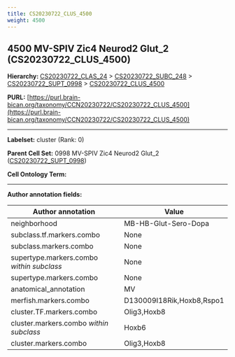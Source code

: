 ```yaml
---
title: CS20230722_CLUS_4500
weight: 4500
---
```

## 4500 MV-SPIV Zic4 Neurod2 Glut_2 (CS20230722_CLUS_4500)
<b>Hierarchy: </b>
[CS20230722_CLAS_24](../CS20230722_CLAS_24) >
[CS20230722_SUBC_248](../CS20230722_SUBC_248) >
[CS20230722_SUPT_0998](../CS20230722_SUPT_0998) >
[CS20230722_CLUS_4500](../CS20230722_CLUS_4500)

**PURL:** [https://purl.brain-bican.org/taxonomy/CCN20230722/CS20230722_CLUS_4500](https://purl.brain-bican.org/taxonomy/CCN20230722/CS20230722_CLUS_4500)

---


**Labelset:** cluster (Rank: 0)

**Parent Cell Set:** 0998 MV-SPIV Zic4 Neurod2 Glut_2 ([CS20230722_SUPT_0998](../CS20230722_SUPT_0998))



**Cell Ontology Term:** 

[MARKER GENES.]: #


---

[TRANSFERRED ANNOTATIONS.]: #


[AUTHOR ANNOTATION FIELDS.]: #


**Author annotation fields:**

| Author annotation | Value |
|-------------------|-------|
|neighborhood|MB-HB-Glut-Sero-Dopa|
|subclass.tf.markers.combo|None|
|subclass.markers.combo|None|
|supertype.markers.combo _within subclass_|None|
|supertype.markers.combo|None|
|anatomical_annotation|MV|
|merfish.markers.combo|D130009I18Rik,Hoxb8,Rspo1|
|cluster.TF.markers.combo|Olig3,Hoxb8|
|cluster.markers.combo _within subclass_|Hoxb6|
|cluster.markers.combo|Olig3,Hoxb8|
